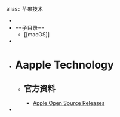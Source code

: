 alias:: 苹果技术

-
- ==子目录==
	- [[macOS]]
-
- # Aapple Technology
	- ## 官方资料
		- [Apple Open Source Releases](https://opensource.apple.com/releases/)
-